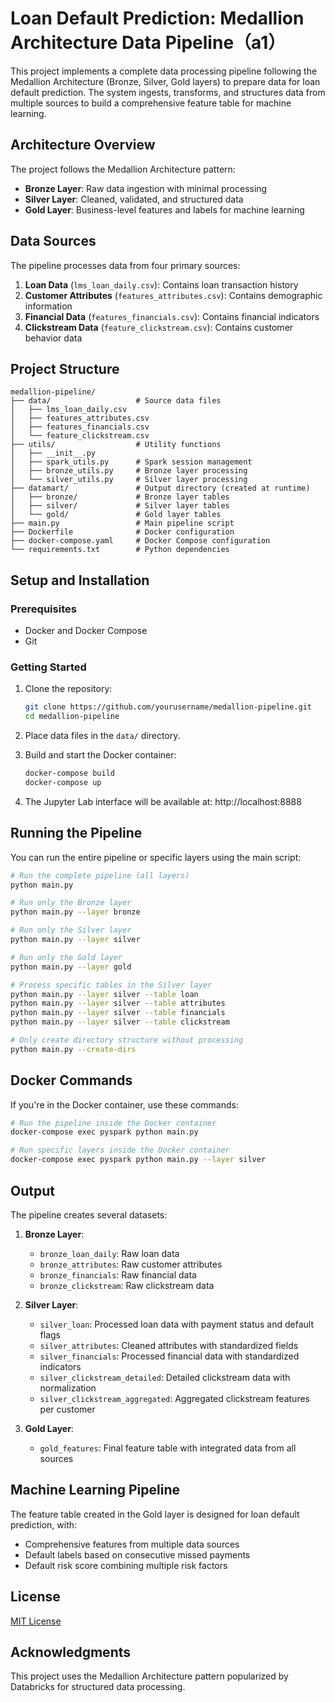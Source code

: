 # Loan Default Prediction: Medallion Architecture Data Pipeline（a1）

This project implements a complete data processing pipeline following the Medallion Architecture (Bronze, Silver, Gold layers) to prepare data for loan default prediction. The system ingests, transforms, and structures data from multiple sources to build a comprehensive feature table for machine learning.

## Architecture Overview

The project follows the Medallion Architecture pattern:

- **Bronze Layer**: Raw data ingestion with minimal processing
- **Silver Layer**: Cleaned, validated, and structured data 
- **Gold Layer**: Business-level features and labels for machine learning

## Data Sources

The pipeline processes data from four primary sources:

1. **Loan Data** (`lms_loan_daily.csv`): Contains loan transaction history
2. **Customer Attributes** (`features_attributes.csv`): Contains demographic information
3. **Financial Data** (`features_financials.csv`): Contains financial indicators
4. **Clickstream Data** (`feature_clickstream.csv`): Contains customer behavior data

## Project Structure

```
medallion-pipeline/
├── data/                   # Source data files
│   ├── lms_loan_daily.csv
│   ├── features_attributes.csv
│   ├── features_financials.csv
│   └── feature_clickstream.csv
├── utils/                  # Utility functions
│   ├── __init__.py
│   ├── spark_utils.py      # Spark session management
│   ├── bronze_utils.py     # Bronze layer processing
│   └── silver_utils.py     # Silver layer processing
├── datamart/               # Output directory (created at runtime)
│   ├── bronze/             # Bronze layer tables
│   ├── silver/             # Silver layer tables
│   └── gold/               # Gold layer tables
├── main.py                 # Main pipeline script
├── Dockerfile              # Docker configuration
├── docker-compose.yaml     # Docker Compose configuration
└── requirements.txt        # Python dependencies
```

## Setup and Installation

### Prerequisites

- Docker and Docker Compose
- Git

### Getting Started

1. Clone the repository:
   ```bash
   git clone https://github.com/yourusername/medallion-pipeline.git
   cd medallion-pipeline
   ```

2. Place data files in the `data/` directory.

3. Build and start the Docker container:
   ```bash
   docker-compose build
   docker-compose up
   ```

4. The Jupyter Lab interface will be available at: http://localhost:8888

## Running the Pipeline

You can run the entire pipeline or specific layers using the main script:

```bash
# Run the complete pipeline (all layers)
python main.py

# Run only the Bronze layer
python main.py --layer bronze

# Run only the Silver layer
python main.py --layer silver

# Run only the Gold layer
python main.py --layer gold

# Process specific tables in the Silver layer
python main.py --layer silver --table loan
python main.py --layer silver --table attributes
python main.py --layer silver --table financials
python main.py --layer silver --table clickstream

# Only create directory structure without processing
python main.py --create-dirs
```

## Docker Commands

If you're in the Docker container, use these commands:

```bash
# Run the pipeline inside the Docker container
docker-compose exec pyspark python main.py

# Run specific layers inside the Docker container
docker-compose exec pyspark python main.py --layer silver
```

## Output

The pipeline creates several datasets:

1. **Bronze Layer**:
   - `bronze_loan_daily`: Raw loan data
   - `bronze_attributes`: Raw customer attributes
   - `bronze_financials`: Raw financial data
   - `bronze_clickstream`: Raw clickstream data

2. **Silver Layer**:
   - `silver_loan`: Processed loan data with payment status and default flags
   - `silver_attributes`: Cleaned attributes with standardized fields
   - `silver_financials`: Processed financial data with standardized indicators
   - `silver_clickstream_detailed`: Detailed clickstream data with normalization
   - `silver_clickstream_aggregated`: Aggregated clickstream features per customer

3. **Gold Layer**:
   - `gold_features`: Final feature table with integrated data from all sources

## Machine Learning Pipeline

The feature table created in the Gold layer is designed for loan default prediction, with:
- Comprehensive features from multiple data sources
- Default labels based on consecutive missed payments
- Default risk score combining multiple risk factors

## License

[MIT License](LICENSE)

## Acknowledgments

This project uses the Medallion Architecture pattern popularized by Databricks for structured data processing.
